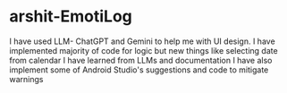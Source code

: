 # arshit-EmotiLog

I have used LLM- ChatGPT and Gemini to help me with UI design.
I have implemented majority of code for logic but new things like selecting date from calendar I have learned from LLMs and documentation
I have also implement some of Android Studio's suggestions and code to mitigate warnings
